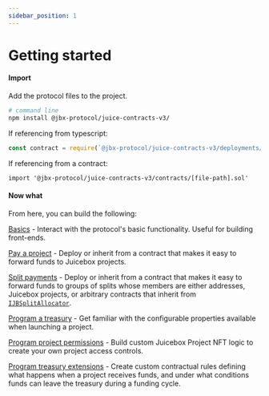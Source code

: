 ```yaml
---
sidebar_position: 1
---
```


# Getting started

#### Import

Add the protocol files to the project.
```bash
# command line
npm install @jbx-protocol/juice-contracts-v3/
```

If referencing from typescript:
```typescript
const contract = require(`@jbx-protocol/juice-contracts-v3/deployments/${network}/${contractName}.json`)
```

If referencing from a contract:
```
import '@jbx-protocol/juice-contracts-v3/contracts/[file-path].sol'
```

#### Now what

From here, you can build the following:

[Basics](basics.md) - Interact with the protocol's basic functionality. Useful for building front-ends.  

[Pay a project](utilities/project-payer.md) - Deploy or inherit from a contract that makes it easy to forward funds to Juicebox projects.

[Split payments](utilities/splits-payer.md) - Deploy or inherit from a contract that makes it easy to forward funds to groups of splits whose members are either addresses, Juicebox projects, or arbitrary contracts that inherit from [`IJBSplitAllocator`](treasury-extensions/split-allocator.md).

[Program a treasury](programmable-treasury.md) - Get familiar with the configurable properties available when launching a project. 

[Program project permissions](project-nft.md) - Build custom Juicebox Project NFT logic to create your own project access controls.

[Program treasury extensions](treasury-extensions) - Create custom contractual rules defining what happens when a project receives funds, and under what conditions funds can leave the treasury during a funding cycle.
